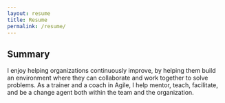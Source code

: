 ```yaml
---
layout: resume
title: Resume
permalink: /resume/
---
```


<div class="row">
    <div class="col-md-2">
        <i class="fa fa-file-o fa-4x" aria-hidden="true"></i>
    </div>
    <div class="col-md-10">
         <h2> Summary</h2>
    </div>
</div>

<div class="row">
    <div class="col-md-10 col-md-offset-2">
        <p>
            I enjoy helping organizations continuously improve, by helping them build an environment where they can collaborate and work together to solve problems. As a trainer and a coach in Agile, I help mentor, teach, facilitate, and be a change agent both within the team and the organization.
        </p>
    </div>
</div>

